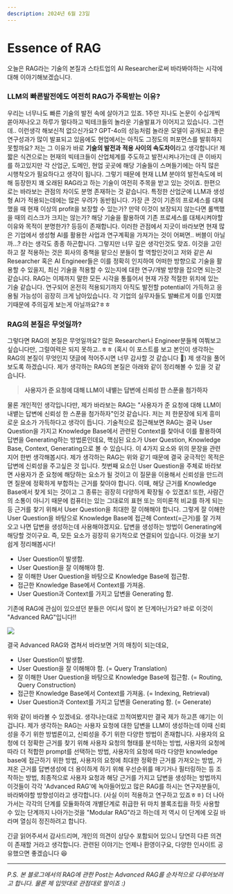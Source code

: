 ```yaml
---
description: 2024년 6월 23일
---
```


# Essence of RAG

오늘은 RAG라는 기술의 본질과 스타트업의 AI Researcher로써 바라봐야하는 시각에 대해 이야기해보겠습니다.

### LLM의 빠른발전에도 여전히 RAG가 주목받는 이유?

우리는 너무나도 빠른 기술의 발전 속에 살아가고 있죠. 1주만 지나도 논문이 수십개씩 쏟아져나오고 하루가 멀다하고 빅테크들의 놀라운 기술발표가 이어지고 있습니다. 그런데.. 이런생각 해보신적 없으신가요? GPT-4o의 성능처럼 놀라운 모델이 공개되고 좋은 연구성과가 많이 발표되고 있음에도 현업에서는 아직도 그정도의 퍼포먼스를 발휘하지 못할까요? 저는 그 이유가 바로 **기술의 발전과 적용 사이의 속도차이**라고 생각합니다! 제 짧은 식견으로는 현재의 빅테크들이 산업체계를 주도하고 발전시켜나가는데 큰 이바지를 하고있지만 각 산업군, 도메인, 현업 곳곳에 해당 기술들이 스며들기에는 아직 많은 시행착오가 필요하다고 생각이 됩니다. 그렇기 때문에 현재 LLM 분야의 발전속도에 비해 등장한지 꽤 오래된 RAG라고 하는 기술이 여전히 주목을 받고 있는 것이죠. 한편으로는 바라보는 관점의 차이도 분명 존재하는 것 같습니다. 특정한 산업군에 LLM과 생성형 AI가 적용되는데에는 많은 우려가 동반됩니다. 가장 큰 것이 기존의 프로세스를 대체했을 때 현재 이상의 profit을 보장할 수 있는가? 만약 이것이 보장되지 않는다면 롤백했을 때의 리스크가 크지는 않는가? 해당 기술을 활용하여 기존 프로세스를 대체시켜야할 이유와 목적이 분명한가? 등등이 존재합니다. 이러한 관점에서 지긋이 바라보면 현재 많은 기업에서 생성형 AI를 활용한 사업과 연구계획을 가져가는 것이 어쩌면.. 버블이 아닐까...? 라는 생각도 종종 하곤합니다. 그렇지만 너무 깊은 생각인것도 맞죠. 이것을 고민하고 잘 적용하는 것은 회사의 중책을 맡으신 분들이 할 역할인것이고 저와 같은 AI Researcher 혹은 AI Engineer들은 이를 정확히 인지하여 어떠한 방향으로 기술을 활용할 수 있을지, 최신 기술을 적용할 수 있는지에 대한 연구/개발 방향을 잡으면 되는것 같습니다. RAG는 이제까지 말한 모든 시각을 통틀어서 현재 가장 적절한 위치에 있는 기술 같습니다. 연구되어 온전히 적용되기까지 아직도 발전할 potential이 가득하고 응용될 가능성이 굉장히 크게 남아있습니다. 각 기업의 실무자들도 발빠르게 이를 인지했기때문에 주의깊게 보는게 아닐까요?ㅎㅎ

### RAG의 본질은 무엇일까?

그렇다면 RAG의 본질은 무엇일까요? 많은 Researcher나 Engineer분들께 여쭤보고싶습니다만, 그럴여력은 되지 못하고..ㅎㅎ (혹시 이 포스트를 보고 본인이 생각하는 RAG의 본질이 무엇인지 댓글에 적어주시면 너무 감사할 것 같습니다 🥹) 제 생각을 풀어보도록 하겠습니다. 제가 생각하는 RAG의 본질은 아래와 같이 정리해볼 수 있을 것 같습니다.

> **사용자가 준 요청에 대해 LLM이 내뱉는 답변에 신뢰성 한 스푼을 첨가하자**

물론 개인적인 생각입니다만, 제가 바라보는 RAG는 "사용자가 준 요청에 대해 LLM이 내뱉는 답변에 신뢰성 한 스푼을 첨가하자"인것 같습니다. 저는 저 한문장에 되게 흥미로운 요소가 가득하다고 생각이 듭니다. 기술적으로 접근해보면 RAG는 결국 User Question을 가지고 Knowledge Base에서 관련된 Context를 찾아내 이를 활용하여 답변을 Generating하는 방법론인데요, 핵심된 요소가 User Question, Knowledge Base, Context, Generating으로 볼 수 있습니다. 이 4가지 요소와 위의 문장을 관련지어 한번 생각해봅시다. 제가 생각하는 RAG는 위와 같기 때문에 결국 궁극적인 목적은 답변에 신뢰성을 주고싶은 것 입니다. 첫번째 요소인 User Question을 주체로 바라보면 사용자가 준 요청에 해당하는 요소가 될 것이고 이 질문을 이용해서 신뢰성을 만드려면 질문에 정확하게 부합하는 근거를 찾아야 합니다. 이때, 해당 근거를 Knowledge Base에서 찾게 되는 것이고 그 종류는 굉장히 다양하게 확장될 수 있겠죠! 또한, 사람간의 소통이 아니기 때문에 컴퓨터는 있는 그대로의 표현 또는 의미론적 비교를 하게 되는 등 근거를 찾기 위해서 User Question을 최대한 잘 이해해야 합니다. 그렇게 잘 이해한 User Question을 바탕으로 Knowledge Base에 접근해 Context(=근거)를 잘 가져오고 나면 답변을 생성하는데 사용해야겠지요. 답변을 생성하는 방법이 Generating에 해당할 것이구요. 즉, 모든 요소가 굉장히 유기적으로 연결되어 있습니다. 이것을 보기 쉽게 정리해봅시다!

* User Question이 발생함.
* User Question을 잘 이해해야 함.
* 잘 이해한 User Question을 바탕으로 Knowledge Base에 접근함.
* 접근한 Knowledge Base에서 Context를 가져옴.
* User Question과 Context를 가지고 답변을 Generating 함.

기존에 RAG에 관심이 있으셨던 분들은 어디서 많이 본 단계아닌가요? 바로 이것이 "Advanced RAG"입니다!!

![](https://velog.velcdn.com/images/ash-hun/post/4016e388-d5f1-4fff-88fa-e67a56750437/image.png)

결국 Advanced RAG와 겹쳐서 바라보면 거의 매칭이 되는데요,

* User Question이 발생함.
* User Question을 잘 이해해야 함. (= Query Translation)
* 잘 이해한 User Question을 바탕으로 Knowledge Base에 접근함. (= Routing, Query Construction)
* 접근한 Knowledge Base에서 Context를 가져옴. (= Indexing, Retrieval)
* User Question과 Context를 가지고 답변을 Generating 함. (= Generate)

위와 같이 바라볼 수 있겠네요. 생각나는대로 끄적여봤지만 결국 제가 하고픈 얘기는 이겁니다. 제가 생각하는 RAG는 사용자 요청에 대한 답변을 LLM이 생성하는데 이때 신뢰성을 주기 위한 방법론이고, 신뢰성을 주기 위한 다양한 방법이 존재합니다. 사용자의 요청에 더 정확한 근거를 찾기 위해 사용자 요청의 형태를 분석하는 방법, 사용자의 요청에 따라 더 적합한 prompt를 선택하는 방법, 사용자의 요청에 따라 다양한 knowledge base에 접근하기 위한 방법, 사용자의 요청에 최대한 정확한 근거를 가져오는 방법, 가져온 근거를 답변생성에 더 용이하게 하기 위해 우선순위를 매기거나 필터링하는 등 조작하는 방법, 최종적으로 사용자 요청과 해당 근거를 가지고 답변을 생성하는 방법까지 이것들이 각각 'Advanced RAG'에 녹아들어있고 많은 RAG를 하시는 연구자분들이, 바라봐야할 방향성이라고 생각합니다. (사실 이미 적용하고 연구하고 있죠ㅎㅎ) 더 나아가서는 각각의 단계를 모듈화하여 개별단계로 취급한 뒤 마치 블록조립을 하듯 사용할 수 있는 단계까지 나아가는것을 "Modular RAG"라고 하는데 저 역시 이 단계에 오길 바라며 열심히 정진하려고 합니다.

긴글 읽어주셔서 감사드리며, 개인의 의견이 상당수 포함되어 있으니 당연히 다른 의견이 존재할 거라고 생각합니다. 관련된 이야기는 언제나 환영이구요, 다양한 인사이트 공유했으면 좋겠습니다 😆

***

_P.S. 본 블로그에서의 RAG에 관한 Post는 Advanced RAG를 순차적으로 다루어보려고 합니다. 물론 제 입맛대로 관점대로 말이죠 :)_
